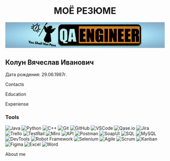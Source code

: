 # <center> МОЁ РЕЗЮМЕ </center>

![Header](https://github.com/ViacheslavGonsales/viacheslavgonsales/blob/master/assets/resume_bunner.png)

## Колун Вячеслав Иванович

Дата рождения: 29.06.1987г.

Contacts

Education

Experiense

### Tools

![Java](https://img.shields.io/badge/Java-3eade0?style=for-the-badge&logo=Java&logoColor=ecf1f3)
![Python](https://img.shields.io/badge/Python-b2a408?style=for-the-badge&logo=Python&logoColor=ecf1f3)
![C++](https://img.shields.io/badge/C++-090909?style=for-the-badge&logo=C%2b%2b&logoColor=629CC)
![Git](https://img.shields.io/badge/Git-c86a0e?style=for-the-badge&logo=Git&logoColor=f2ece7)
![GitHub](https://img.shields.io/badge/GitHub-07ac1f?style=for-the-badge&logo=GitHub&logoColor=f2ece7)
![VSCode](https://img.shields.io/badge/vscode-0770ac?style=for-the-badge&logo=vscode&logoColor=f2ece7)
![Qase.io](https://img.shields.io/badge/qase-7e139d?style=for-the-badge&logo=qase&logoColor=f2ece7)
![Jira](https://img.shields.io/badge/jira-346ae4?style=for-the-badge&logo=jira&logoColor=f2ece7)
![Trello](https://img.shields.io/badge/Trello-5e87e3?style=for-the-badge&logo=Trello&logoColor=f2ece7)
![TestRail](https://img.shields.io/badge/TestRail-7e91bd?style=for-the-badge&logo=TestRail&logoColor=f2ece7)
![Miro](https://img.shields.io/badge/Miro-c0b508?style=for-the-badge&logo=Miro&logoColor=f2ece7)
![API](https://img.shields.io/badge/API-cc9207?style=for-the-badge&logo=API&logoColor=f2ece7)
![Postman](https://img.shields.io/badge/Postman-bb6807?style=for-the-badge&logo=Postman&logoColor=f2ece7)
![SoapUI](https://img.shields.io/badge/SoapUI-d8cc09?style=for-the-badge&logo=Soapui&logoColor=f2ece7)
![SQL](https://img.shields.io/badge/SQL-09a0d8?style=for-the-badge&logo=SQL&logoColor=f2ece7)
![MySQL](https://img.shields.io/badge/MySQL-046285?style=for-the-badge&logo=MySQL&logoColor=f2ece7)
![DevTools](https://img.shields.io/badge/DevTools-03295d?style=for-the-badge&logo=DevTools&logoColor=f2ece7)
![Robot Framework](https://img.shields.io/badge/RobotFramework-000408?style=for-the-badge&logo=RobotFramework&logoColor=f2ece7)
![Selenium](https://img.shields.io/badge/Selenium-1db00a?style=for-the-badge&logo=Selenium&logoColor=f2ece7)
![Agile](https://img.shields.io/badge/Agile-052e5c?style=for-the-badge&logo=Agile&logoColor=f2ece7)
![Scrum](https://img.shields.io/badge/Scrum-307b91?style=for-the-badge&logo=Scrum&logoColor=f2ece7)
![Kanban](https://img.shields.io/badge/Kanban-3b056e?style=for-the-badge&logo=Kanban&logoColor=f2ece7)
![Figma](https://img.shields.io/badge/Figma-0e164c?style=for-the-badge&logo=Figma&logoColor=f2ece7)
![Excel](https://img.shields.io/badge/Excel-3da614?style=for-the-badge&logo=Excel&logoColor=f2ece7)
![Word](https://img.shields.io/badge/Word-086cc0?style=for-the-badge&logo=Word&logoColor=f2ece7)

About me

